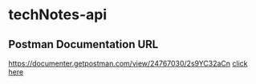 # techNotes-api
## Postman Documentation URL
https://documenter.getpostman.com/view/24767030/2s9YC32aCn <a href = "https://documenter.getpostman.com/view/24767030/2s9YC32aCn">click here</a>
